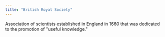 ```yaml
---
title: "British Royal Society"
---
```

Association of scientists established in England in 1660 that was dedicated to the promotion of &quot;useful knowledge.&quot;

